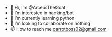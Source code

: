 - 👋 Hi, I’m @ArceusTheGoat
- 👀 I’m interested in hacking/bot
- 🌱 I’m currently learning python
- 💞️ I’m looking to collaborate on nothing
- 📫 How to reach me carrotboss02@gmail.com

<!---
ArceusTheGoat/ArceusTheGoat is a ✨ special ✨ repository because its `README.md` (this file) appears on your GitHub profile.
You can click the Preview link to take a look at your changes.
--->
